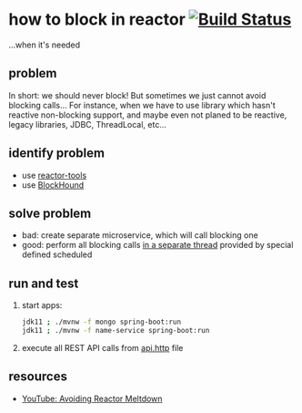 # how to block in reactor [![Build Status](https://travis-ci.org/daggerok/avoiding-reactor-meltdown.svg?branch=master)](https://travis-ci.org/daggerok/avoiding-reactor-meltdown)
...when it's needed

## problem

In short: we should never block! But sometimes we just cannot avoid blocking calls...
For instance, when we have to use library which hasn't reactive non-blocking support,
and maybe even not planed to be reactive, legacy libraries, JDBC, ThreadLocal, etc...

## identify problem

* use [reactor-tools](name-service/src/main/java/daggerok/Main.java#L39)
* use [BlockHound](name-service/src/main/java/daggerok/Main.java#L38)

## solve problem

* bad: create separate microservice, which will call blocking one
* good: perform all blocking calls [in a separate thread](name-service/src/main/java/daggerok/Main.java#L120) provided by special defined scheduled

## run and test

1. start apps:
   ```bash
   jdk11 ; ./mvnw -f mongo spring-boot:run
   jdk11 ; ./mvnw -f name-service spring-boot:run
   ```
1. execute all REST API calls from [api.http](api.http) file

## resources
* [YouTube: Avoiding Reactor Meltdown](https://www.youtube.com/watch?v=xCu73WVg8Ps)
